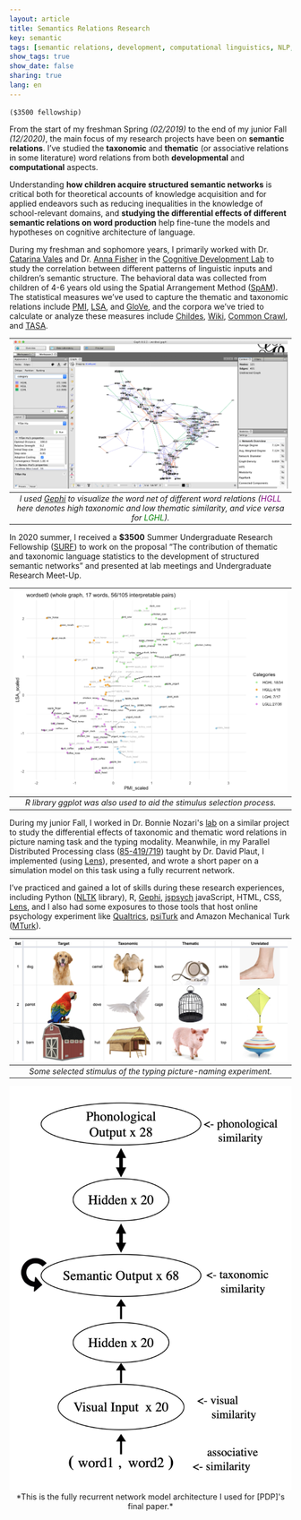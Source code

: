 ```yaml
---
layout: article
title: Semantics Relations Research
key: semantic
tags: [semantic relations, development, computational linguistics, NLP, modeling]
show_tags: true
show_date: false
sharing: true
lang: en
---
```


`($3500 fellowship)`

From the start of my freshman Spring *(02/2019)* to the end of my junior Fall *(12/2020)*, the main focus of my research projects have been on **semantic relations**. I’ve studied the **taxonomic** and **thematic** (or associative relations in some literature) word relations from both **developmental** and **computational** aspects. 

<!--more-->

Understanding **how children acquire structured semantic networks** is critical both for theoretical accounts of knowledge acquisition and for applied endeavors such as reducing inequalities in the knowledge of school-relevant domains, and **studying the differential effects of different semantic relations on word production** help fine-tune the models and hypotheses on cognitive architecture of language.

During my freshman and sophomore years, I primarily worked with Dr. [Catarina Vales] and Dr. [Anna Fisher] in the [Cognitive Development Lab][CDL] to study the correlation between different patterns of linguistic inputs and children’s semantic structure. The behavioral data was collected from children of 4-6 years old using the Spatial Arrangement Method ([SpAM]). The statistical measures we’ve used to capture the thematic and taxonomic relations include [PMI], [LSA], and [GloVe], and the corpora we’ve tried to calculate or analyze these measures include [Childes], [Wiki], [Common Crawl][CC], and [TASA]. 

|![](/assets/images/semantic-gephi-net.png)|
|:--:| 
| *I used [Gephi] to visualize the word net of different word relations (<span style="color: purple">HGLL </span> here denotes high taxonomic and low thematic similarity, and vice versa for <span style="color: green">LGHL</span>).* |

In 2020 summer, I received a **$3500** Summer Undergraduate Research Fellowship ([SURF]) to work on the proposal “The contribution of thematic and taxonomic language statistics to the development of structured semantic networks” and presented at lab meetings and Undergraduate Research Meet-Up.

|![](/assets/images/semantic-word-cloud.png)|
|:--:| 
| *R library ggplot was also used to aid the stimulus selection process.* |


During my junior Fall, I worked in Dr. Bonnie Nozari's [lab][Bonnie] on a similar project to study the differential effects of taxonomic and thematic word relations in picture naming task and the typing modality. Meanwhile, in my Parallel Distributed Processing class ([85-419/719][PDP]) taught by Dr. David Plaut, I implemented (using [Lens]), presented, and wrote a short paper on a simulation model on this task using a fully recurrent network.

 I’ve practiced and gained a lot of skills during these research experiences, including Python ([NLTK] library), R, [Gephi], [jspsych] javaScript, HTML, CSS, [Lens], and I also had some exposures to those tools that host online psychology experiment like [Qualtrics], [psiTurk] and Amazon Mechanical Turk ([MTurk]).

|![](/assets/images/semantic-typing-stimulus.png)|
|:--:| 
| *Some selected stimulus of the typing picture-naming experiment.* |

<center>
  <img class="image image--xl" src="/assets/images/semantic-rnn-arch.png">
</center>
<div align="center" markdown="1">
  *This is the fully recurrent network model architecture I used for [PDP]'s final paper.*
</div>

[Catarina Vales]: https://cvales.weebly.com/
[Anna Fisher]: https://www.cmu.edu/dietrich/psychology/people/core-training-faculty/fisher-anna.html

[CDL]: https://sites.google.com/andrew.cmu.edu/cogdevlab
[SpAM]: https://www.researchgate.net/publication/343145592_Lumping_and_splitting_Developmental_changes_in_the_structure_of_children's_semantic_networks
[PMI]: https://en.wikipedia.org/wiki/Pointwise_mutual_information
[LSA]: https://en.wikipedia.org/wiki/Latent_semantic_analysis
[GloVE]: https://nlp.stanford.edu/projects/glove/
[Childes]: https://childes.talkbank.org/
[Wiki]: https://www.english-corpora.org/wiki/
[CC]: https://commoncrawl.org/
[TASA]: http://lsa.colorado.edu/spaces.html
[SURF]: https://www.cmu.edu/uro/summer%20research%20fellowships/SURF/
[Bonnie]: https://www.nozarilab.com/about
[NLTK]: https://www.nltk.org/
[Gephi]: https://gephi.org/
[jspsych]: https://www.jspsych.org/
[Lens]: https://ni.cmu.edu/~plaut/Lens/Manual/
[Qualtrics]: https://www.qualtrics.com/
[psiTurk]: http://psiturk.org/ee/
[MTurk]: https://www.mturk.com/
[PDP]: https://www.cnbc.cmu.edu/~plaut/Teaching.html
<!--http://www.cnbc.cmu.edu/~plaut/IntroPDP/index.html -->